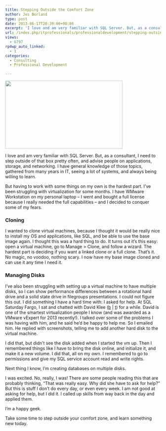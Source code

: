 ```yaml
---
title: Stepping Outside the Comfort Zone
author: Jes Borland
type: post
date: 2013-06-17T20:39:00+00:00
excerpt: 'I love and am very familiar with SQL Server. But, as a consultant, I need to step outside of that box pretty often, and advise people on applications, storage, and networking. I have general knowledge of those topics, gathered from many years in IT, see&hellip;'
url: /index.php/itprofessionals/professionaldevelopment/stepping-outside-the-comfort-zone/
views:
  - 6797
rp4wp_auto_linked:
  - 1
categories:
  - Consulting
  - Professional Development

---
```

<img style="vertical-align: top;" src="/wp-content/uploads/users/grrlgeek/your-comfort-zone.jpg?mtime=1322622240" alt="" width="380" height="220" />

I love and am very familiar with SQL Server. But, as a consultant, I need to step outside of that box pretty often, and advise people on applications, storage, and networking. I have general knowledge of those topics, gathered from many years in IT, seeing a lot of systems, and always being willing to learn.

But having to work with some things on my own is the hardest part. I’ve been struggling with virtualization for some months. I have WMware Workstation on my personal laptop &#8211; I went and bought a full license because I really needed the full capabilities &#8211; and I decided to conquer some of my fears.

### Cloning

I wanted to clone virtual machines, because I thought it would be really nice to install my OS and applications, like SQL, and be able to use the base image again. I thought this was a hard thing to do. It turns out it’s this easy: open a virtual machine, go to Manage > Clone, and follow a wizard. The hardest part is deciding if you want a linked clone or a full clone. That’s it. No magic, no voodoo, nothing scary. I now have my base image cloned and can use it any time I need it.

### Managing Disks

I’ve also been struggling with setting up a virtual machine to have multiple disks, so I can show performance differences between a rotational hard drive and a solid state drive in filegroups presentations. I could not figure this out. I did something I have a hard time with: I asked for help. At SQL Saturday Fargo, I sat and chatted with David Klee ([b][1] | [t][2]) for a while. David is one of the smartest virtualization people I know (and was awarded as a VMware vExpert for 2013 recently!). I talked over some of the problems I was having with him, and he said he’d be happy to help me. So I emailed him. He replied with screenshots, telling me to add another hard disk to the virtual machine.

I did that, but didn’t see the disk added when I started the vm up. Then I remembered things like I have to bring the disk online, and initialize it, and make it a new volume. I did that, all on my own. I remembered to go to permissions and give my SQL service account read and write rights.

Next thing I know, I’m creating databases on multiple disks.

I was excited. No, really, I was! There are some people reading this that are probably thinking, &#8220;That was really easy. Why did she have to ask for help?&#8221; But this is stuff I don’t do every day, or even every week. I am not good at asking for help, but I did it. I called up skills from way back in the day and applied them.

I’m a happy geek.

Take some time to step outside your comfort zone, and learn something new today.

 [1]: http://www.davidklee.net/
 [2]: https://twitter.com/kleegeek